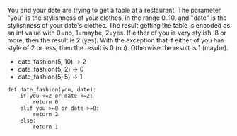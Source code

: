 You and your date are trying to get a table at a restaurant. The parameter "you" is the stylishness of your clothes, in the range 0..10, and "date" is the stylishness of your date's clothes. The result getting the table is encoded as an int value with 0=no, 1=maybe, 2=yes. If either of you is very stylish, 8 or more, then the result is 2 (yes). With the exception that if either of you has style of 2 or less, then the result is 0 (no). Otherwise the result is 1 (maybe). 

* date_fashion(5, 10) → 2
* date_fashion(5, 2) → 0
* date_fashion(5, 5) → 1

```
def date_fashion(you, date):
    if you <=2 or date <=2:
        return 0
    elif you >=8 or date >=8:
        return 2
    else:
        return 1
```

